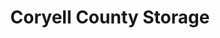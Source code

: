 ---
title: "Coryell County Storage"
url: /gatesville/coryell-county-storage/
shop: storage rental
---